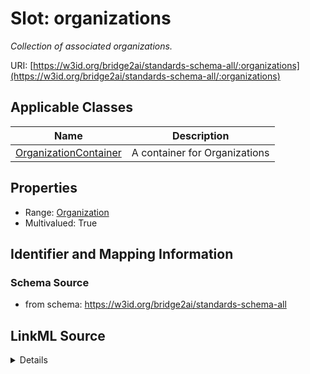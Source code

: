 # Slot: organizations
_Collection of associated organizations._


URI: [https://w3id.org/bridge2ai/standards-schema-all/:organizations](https://w3id.org/bridge2ai/standards-schema-all/:organizations)



<!-- no inheritance hierarchy -->




## Applicable Classes

| Name | Description |
| --- | --- |
[OrganizationContainer](OrganizationContainer.md) | A container for Organizations






## Properties

* Range: [Organization](Organization.md)
* Multivalued: True








## Identifier and Mapping Information







### Schema Source


* from schema: https://w3id.org/bridge2ai/standards-schema-all




## LinkML Source

<details>
```yaml
name: organizations
description: Collection of associated organizations.
from_schema: https://w3id.org/bridge2ai/standards-schema-all
rank: 1000
multivalued: true
alias: organizations
domain_of:
- OrganizationContainer
range: Organization
inlined: true
inlined_as_list: true

```
</details>